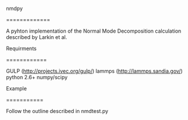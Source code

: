 nmdpy

=============

A pyhton implementation of the Normal Mode Decomposition calculation described by Larkin et al.

Requirments

============

GULP (http://projects.ivec.org/gulp/)
lammps (http://lammps.sandia.gov/)
python 2.6+
numpy/scipy

Example

===========

Follow the outline described in nmdtest.py

